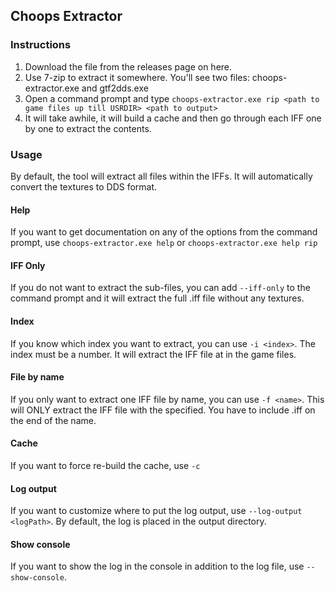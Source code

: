 ## Choops Extractor

### Instructions
1. Download the file from the releases page on here.
2. Use 7-zip to extract it somewhere. You'll see two files: choops-extractor.exe and gtf2dds.exe
3. Open a command prompt and type `choops-extractor.exe rip <path to game files up till USRDIR> <path to output>`
4. It will take awhile, it will build a cache and then go through each IFF one by one to extract the contents.

### Usage
By default, the tool will extract all files within the IFFs. It will automatically convert the textures to DDS format.

#### Help
If you want to get documentation on any of the options from the command prompt, use `choops-extractor.exe help` or `choops-extractor.exe help rip`

#### IFF Only
If you do not want to extract the sub-files, you can add `--iff-only` to the command prompt and it will extract the full .iff file without any textures.

#### Index
If you know which index you want to extract, you can use `-i <index>`. The index must be a number. It will extract the IFF file at <index> in the game files.

#### File by name
If you only want to extract one IFF file by name, you can use `-f <name>`. This will ONLY extract the IFF file with the <name> specified. You have to include .iff on the end of the name.

#### Cache
If you want to force re-build the cache, use `-c`

#### Log output
If you want to customize where to put the log output, use `--log-output <logPath>`. By default, the log is placed in the output directory.

#### Show console
If you want to show the log in the console in addition to the log file, use `--show-console`.
